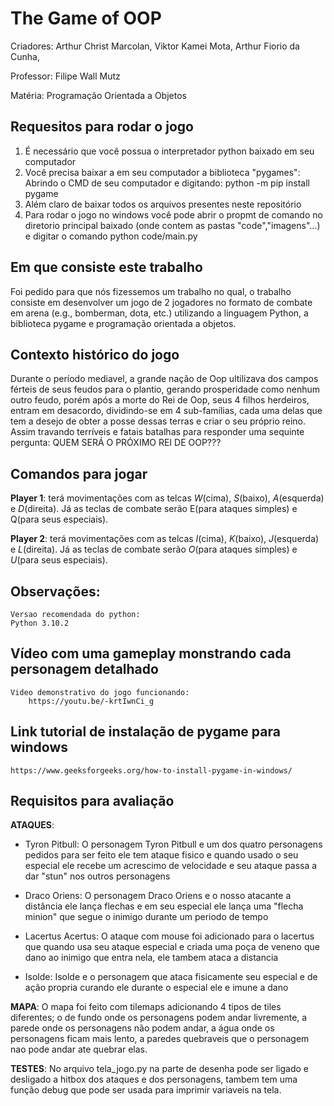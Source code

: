 # The Game of OOP

 Criadores: Arthur Christ Marcolan,
            Viktor Kamei Mota,
            Arthur Fiorio da Cunha,

Professor: Filipe Wall Mutz

Matéria: Programação Orientada a Objetos

## Requesitos para rodar o jogo

1) É necessário que você possua o interpretador python baixado em seu computador
2) Você precisa baixar a em seu computador a biblioteca "pygames":
    Abrindo o CMD de seu computador e digitando:
        python -m pip install pygame
3) Além claro de baixar todos os arquivos presentes neste repositório
4) Para rodar o jogo no windows você pode abrir o propmt de comando no diretorio principal baixado (onde contem as pastas "code","imagens"...) e digitar o comando  python code/main.py

## Em que consiste este trabalho

Foi pedido para que nós fizessemos um trabalho no qual, o trabalho consiste em desenvolver um jogo de 2 jogadores no formato de combate em arena 
(e.g., bomberman, dota, etc.) utilizando a linguagem Python, a biblioteca pygame e programação orientada a objetos.

## Contexto histórico do jogo

Durante o período mediavel, a grande nação de Oop ultilizava dos campos férteis de seus feudos para  o plantio, gerando prosperidade como nenhum outro feudo, porém após a morte do Rei de Oop, seus 4 filhos herdeiros, entram em desacordo, dividindo-se em 4 sub-famílias, cada uma delas que tem a desejo de obter a posse dessas terras e criar o seu próprio reino. Assim travando terríveis e fatais batalhas para responder uma sequinte pergunta:
QUEM SERÁ O PRÓXIMO REI DE OOP???

## Comandos para jogar

**Player 1**: terá movimentações com as telcas *W*(cima), *S*(baixo), *A*(esquerda) e *D*(direita). Já as teclas de combate serão E(para ataques simples) e Q(para seus especiais).

**Player 2**: terá movimentações com as telcas *I*(cima), *K*(baixo), *J*(esquerda) e *L*(direita). Já as teclas de combate serão *O*(para ataques simples) e *U*(para seus especiais).

## Observações:

    Versao recomendada do python:
    Python 3.10.2
    
## Vídeo com uma gameplay monstrando cada personagem detalhado

    Video demonstrativo do jogo funcionando:
        https://youtu.be/-krtIwnCi_g

## Link tutorial de instalação de pygame para windows

    https://www.geeksforgeeks.org/how-to-install-pygame-in-windows/

## Requisitos para avaliação
**ATAQUES**:
* Tyron Pitbull:
    O personagem Tyron Pitbull e um dos quatro personagens pedidos para ser feito ele tem ataque fisico e quando usado o seu especial ele recebe um acrescimo de velocidade e seu ataque passa a dar "stun" nos outros personagens

* Draco Oriens:
    O personagem Draco Oriens e o nosso atacante a distância ele lança flechas e em seu especial ele lança uma "flecha minion" que segue o inimigo durante um periodo de tempo

* Lacertus Acertus:
    O ataque com mouse foi adicionado para o lacertus que quando usa seu ataque especial e criada uma poça de veneno que dano ao inimigo que entra nela, ele tambem ataca a distancia

* Isolde:
    Isolde e o personagem que ataca fisicamente seu especial e de ação propria curando ele durante o especial ele e imune a dano

**MAPA**:
    O mapa foi feito com tilemaps adicionando 4 tipos de tiles diferentes;
        o de fundo onde os personagens podem andar livremente,
        a parede onde os personagens não podem andar, 
        a água onde os personagens ficam mais lento,
        a paredes quebraveis que o personagem nao pode andar ate quebrar elas.

**TESTES**:
    No arquivo tela_jogo.py na parte de desenha pode ser ligado e desligado a hitbox dos ataques e dos personagens, tambem tem uma função debug que pode ser usada para imprimir variaveis na tela.

     